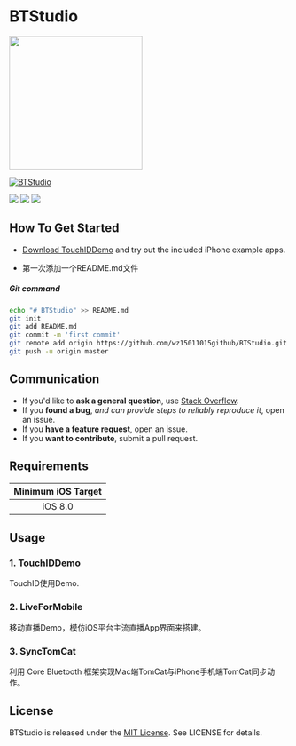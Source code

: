 # BTStudio
<img src="https://avatars2.githubusercontent.com/u/12229793?v=3&s=460" width="240" height="240">

[![BTStudio](https://img.shields.io/badge/Team-BTStudio-brightgreen.svg?style=flat)](https://github.com/wz15011015github/BTStudio "BTStudio")

![](https://img.shields.io/badge/platform-iOS-red.svg) ![](https://img.shields.io/badge/language-Objective--C-orange.svg) ![](https://img.shields.io/badge/license-MIT%20License-brightgreen.svg) 

## How To Get Started

- [Download TouchIDDemo](https://github.com/wz15011015github/BTStudio.git) and try out the included iPhone example apps.

- 第一次添加一个README.md文件
#####   Git command
```bash
echo "# BTStudio" >> README.md
git init
git add README.md
git commit -m 'first commit'
git remote add origin https://github.com/wz15011015github/BTStudio.git
git push -u origin master
```


## Communication

- If you'd like to **ask a general question**, use [Stack Overflow](http://stackoverflow.com).
- If you **found a bug**, _and can provide steps to reliably reproduce it_, open an issue.
- If you **have a feature request**, open an issue.
- If you **want to contribute**, submit a pull request.


<!-- ## Installation -->
<!-- BTStudio supports multiple methods for installing the library in a project. -->
<!--  -->
<!-- ### Installation with CocoaPods -->
<!-- [CocoaPods](http://cocoapods.org/) is a dependency manager for Objective-C, which automates and simplifies the process of using 3rd-party libraries like BTStudio in your projects. You can install it with the following command: -->
<!--  -->
<!-- ```bash -->
<!-- $ gem install cocoapods -->
<!-- ``` -->
<!-- > Tips: Nothing lasts forever. -->
<!--  -->
<!-- ### Podfile -->
<!--  -->
<!-- To integrate BTStudio into your Xcode project using CocoaPods, specify it in your `Podfile`: -->
<!-- ```ruby -->
<!-- source 'https://github.com/CocoaPods/Specs.git' -->
<!-- platform :ios, '8.0' -->
<!-- 	 -->
<!-- target 'TargetName' do -->
<!-- pod 'BTStudio' -->
<!-- end -->
<!-- ``` -->
<!--  -->
<!-- Then, run the following command: -->
<!--  -->
<!-- ```bash -->
<!-- $ pod install -->
<!-- ``` -->


## Requirements

| Minimum iOS Target |
|:------------------:|
| iOS 8.0 |


## Usage

### 1. TouchIDDemo

TouchID使用Demo.

### 2. LiveForMobile

移动直播Demo，模仿iOS平台主流直播App界面来搭建。

### 3. SyncTomCat

利用 Core Bluetooth 框架实现Mac端TomCat与iPhone手机端TomCat同步动作。


## License
BTStudio is released under the [MIT License](https://github.com/wz15011015github/BTStudio/blob/master/License/MITLicense.html). See LICENSE for details.
